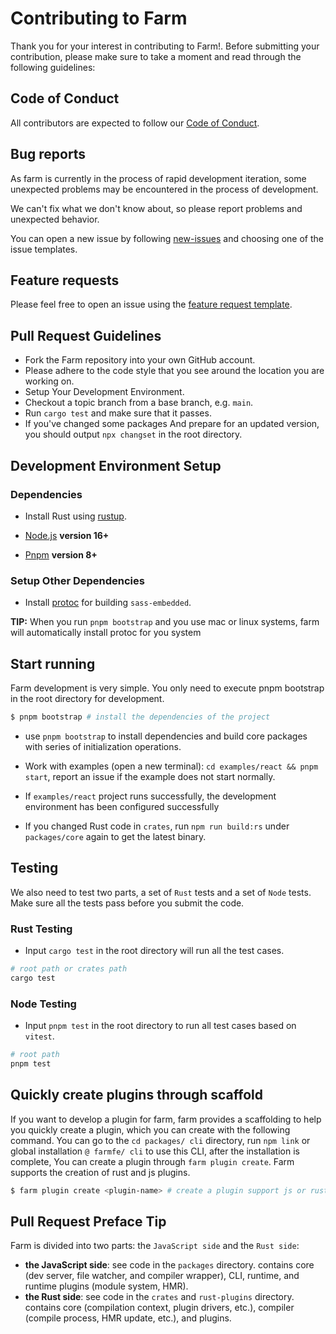 # Contributing to Farm

Thank you for your interest in contributing to Farm!. Before submitting your contribution, please make sure to take a moment and read through the following guidelines:

## Code of Conduct

All contributors are expected to follow our [Code of Conduct](https://www.rust-lang.org/policies/code-of-conduct).

## Bug reports

As farm is currently in the process of rapid development iteration, some unexpected problems may be encountered in the process of development.

We can't fix what we don't know about, so please report problems and unexpected behavior.

You can open a new issue by following [new-issues](https://github.com/farm-fe/farm/issues/new/choose) and choosing one of the issue templates.

## Feature requests

Please feel free to open an issue using the [feature request template](https://github.com/farm-fe/farm/issues/new/choose).

## Pull Request Guidelines

- Fork the Farm repository into your own GitHub account.
- Please adhere to the code style that you see around the location you are working on.
- Setup Your Development Environment.
- Checkout a topic branch from a base branch, e.g. `main`.
- Run `cargo test` and make sure that it passes.
- If you've changed some packages And prepare for an updated version, you should output `npx changset` in the root directory.

## Development Environment Setup

### Dependencies

- Install Rust using [rustup](https://www.rust-lang.org/tools/install).

- [Node.js](https://nodejs.org) **version 16+**

- [Pnpm](https://pnpm.io) **version 8+**

### Setup Other Dependencies

- Install [protoc](https://grpc.io/docs/protoc-installation/) for building `sass-embedded`.

**TIP:** When you run `pnpm bootstrap` and you use mac or linux systems, farm will automatically install protoc for you system

## Start running

Farm development is very simple. You only need to execute pnpm bootstrap in the root directory for development.

```bash
$ pnpm bootstrap # install the dependencies of the project
```

- use `pnpm bootstrap` to install dependencies and build core packages with series of initialization operations.

- Work with examples (open a new terminal): `cd examples/react && pnpm start`, report an issue if the example does not start normally.

- If `examples/react` project runs successfully, the development environment has been configured successfully

- If you changed Rust code in `crates`, run `npm run build:rs` under `packages/core` again to get the latest binary.

## Testing

We also need to test two parts, a set of `Rust` tests and a set of `Node` tests. Make sure all the tests pass before you submit the code.

### Rust Testing

- Input `cargo test` in the root directory will run all the test cases.

```sh
# root path or crates path
cargo test
```

### Node Testing

- Input `pnpm test` in the root directory to run all test cases based on `vitest`.

```sh
# root path
pnpm test
```

## Quickly create plugins through scaffold

If you want to develop a plugin for farm, farm provides a scaffolding to help you quickly create a plugin, which you can create with the following command.
You can go to the `cd packages/ cli` directory, run `npm link` or global installation `@ farmfe/ cli` to use this CLI, after the installation is complete, You can create a plugin through `farm plugin create`.
Farm supports the creation of rust and js plugins.

```bash
$ farm plugin create <plugin-name> # create a plugin support js or rust
```

## Pull Request Preface Tip

Farm is divided into two parts: the `JavaScript side` and the `Rust side`:

- **the JavaScript side**:
  see code in the `packages` directory. contains core (dev server, file watcher, and compiler wrapper), CLI, runtime, and runtime plugins (module system, HMR).
- **the Rust side**:
  see code in the `crates` and `rust-plugins` directory. contains core (compilation context, plugin drivers, etc.), compiler (compile process, HMR update, etc.), and plugins.
